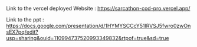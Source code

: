Link to the vercel deployed Website : https://sarcathon-cod-pro.vercel.app/

Link to the ppt : https://docs.google.com/presentation/d/1HYMYSCCcY51lRVSJ5fwro0zwOnsEX7pq/edit?usp=sharing&ouid=110994737520993349832&rtpof=true&sd=true
